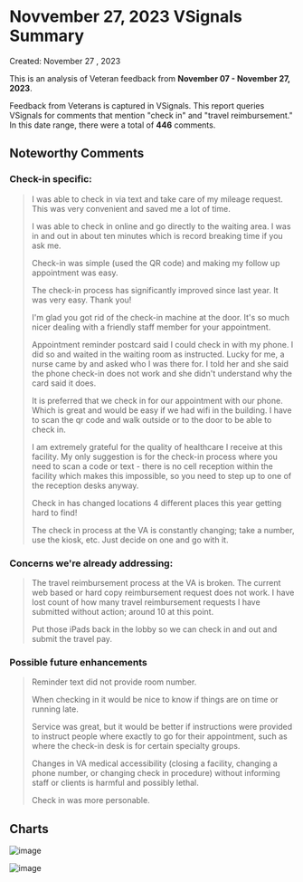 # Novvember 27, 2023 VSignals Summary

Created: November 27 , 2023

This is an analysis of Veteran feedback from **November 07 - November 27, 2023**.

Feedback from Veterans is captured in VSignals. This report queries VSignals for comments that mention "check in" and "travel reimbursement." In this date range, there were a total of **446** comments. 


## Noteworthy Comments

### Check-in specific: 
>
> I was able to check in via text and take care of my mileage request. This was very convenient and saved me a lot of time.
>
> I was able to check in online and go directly to the waiting area. I was in and out in about ten minutes which is record breaking time if you ask me.
>
> Check-in was simple (used the QR code) and making my follow up appointment was easy.
>
> The check-in process has significantly improved since last year. It was very easy. Thank you!
>
> I'm glad you got rid of the check-in machine at the door. It's so much nicer dealing with a friendly staff member for your appointment.
> 
> Appointment reminder postcard said I could check in with my phone. I did so and waited in the waiting room as instructed. Lucky for me, a nurse came by and asked who I was there for. I told her and she said the phone check-in does not work and she didn't understand why the card said it does. 
>
> It is preferred that we check in for our appointment with our phone. Which is great and would be easy if we had wifi in the building. I have to scan the qr code and walk outside or to the door to be able to check in.
>
> I am extremely grateful for the quality of healthcare I receive at this facility. My only suggestion is for the check-in process where you need to scan a code or text - there is no cell reception within the facility which makes this impossible, so you need to step up to one of the reception desks anyway.
>
> Check in has changed locations 4 different places this year getting hard to find!
>
> The check in process at the VA is constantly changing; take a number, use the kiosk, etc. Just decide on one and go with it. 
 
### Concerns we're already addressing:
>
> The travel reimbursement process at the VA is broken. The current web based or hard copy reimbursement request does not work. I have lost count of how many travel reimbursement requests I have submitted without action; around 10 at this point.
> 
> Put those iPads back in the lobby so we can check in and out and submit the travel pay.

### Possible future enhancements
>
> Reminder text did not provide room number. 
> 
> When checking in it would be nice to know if things are on time or running late.
>
> Service was great, but it would be better if instructions were provided to instruct people where exactly to go for their appointment, such as where the check-in desk is for certain specialty groups.
>
> Changes in VA medical accessibility (closing a facility, changing a phone number, or changing check in procedure) without informing staff or clients is harmful and possibly lethal. 
>
> Check in was more personable.


## Charts

![image](https://github.com/department-of-veterans-affairs/va.gov-team/assets/93271257/de5d81d2-5c98-4997-9db5-e1652809bf0d)

![image](https://github.com/department-of-veterans-affairs/va.gov-team/assets/93271257/11edb442-1729-4657-97c9-b8307644eeb1)
